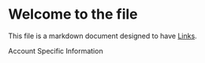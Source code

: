 # Welcome to the file

This file is a markdown document designed to have 
<GEO from="eu,la">[Links](https://www.google.com).</GEO>

<Client accounts='array:cr,mx,'>Account Specific Information</Client>
